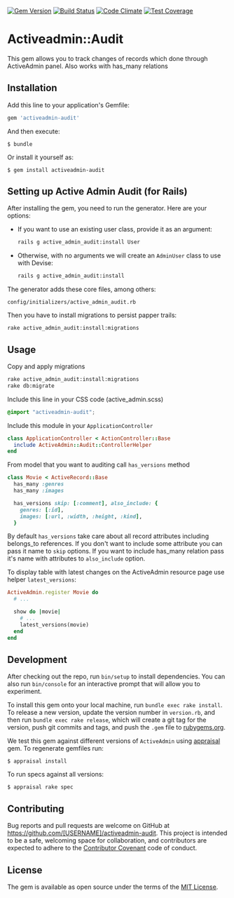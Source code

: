[![Gem Version](https://badge.fury.io/rb/activeadmin-audit.svg)](https://badge.fury.io/rb/activeadmin-audit)
[![Build Status](https://travis-ci.org/holyketzer/activeadmin-audit.svg?branch=master)](https://travis-ci.org/holyketzer/activeadmin-audit)
[![Code Climate](https://codeclimate.com/github/holyketzer/activeadmin-audit/badges/gpa.svg)](https://codeclimate.com/github/holyketzer/activeadmin-audit)
[![Test Coverage](https://codeclimate.com/github/holyketzer/activeadmin-audit/badges/coverage.svg)](https://codeclimate.com/github/holyketzer/activeadmin-audit/coverage)

# Activeadmin::Audit

This gem allows you to track changes of records which done through ActiveAdmin panel. Also works with has_many relations

## Installation

Add this line to your application's Gemfile:

```ruby
gem 'activeadmin-audit'
```

And then execute:

    $ bundle

Or install it yourself as:

    $ gem install activeadmin-audit

## Setting up Active Admin Audit (for Rails)

After installing the gem, you need to run the generator. Here are your options:

- If you want to use an existing user class, provide it as an argument:
  ```sh
  rails g active_admin_audit:install User
  ```

- Otherwise, with no arguments we will create an `AdminUser` class to use with Devise:
  ```sh
  rails g active_admin_audit:install
  ```

The generator adds these core files, among others:

```
config/initializers/active_admin_audit.rb
```

Then you have to install migrations to persist papper trails:

```
rake active_admin_audit:install:migrations
```

## Usage

Copy and apply migrations

```bash
rake active_admin_audit:install:migrations
rake db:migrate
```

Include this line in your CSS code (active_admin.scss)

```scss
@import "activeadmin-audit";
```

Include this module in your `ApplicationController`

```ruby
class ApplicationController < ActionController::Base
  include ActiveAdmin::Audit::ControllerHelper
end
```

From model that you want to auditing call `has_versions` method

```ruby
class Movie < ActiveRecord::Base
  has_many :genres
  has_many :images

  has_versions skip: [:comment], also_include: {
    genres: [:id],
    images: [:url, :width, :height, :kind],
  }
```

By default `has_versions` take care about all record attributes including belongs_to references. If you don't want to include some attribute you can pass it name to `skip` options. If you want to include has_many relation pass it's name with attributes to  `also_include` option.

To display table with latest changes on the ActiveAdmin resource page use helper `latest_versions`:

```ruby
ActiveAdmin.register Movie do
  # ...

  show do |movie|
    # ...
    latest_versions(movie)
  end
end
```

## Development

After checking out the repo, run `bin/setup` to install dependencies. You can also run `bin/console` for an interactive prompt that will allow you to experiment.

To install this gem onto your local machine, run `bundle exec rake install`. To release a new version, update the version number in `version.rb`, and then run `bundle exec rake release`, which will create a git tag for the version, push git commits and tags, and push the `.gem` file to [rubygems.org](https://rubygems.org).

We test this gem against different versions of `ActiveAdmin` using [appraisal](https://github.com/thoughtbot/appraisal) gem.
To regenerate gemfiles run:

    $ appraisal install

To run specs against all versions:

    $ appraisal rake spec

## Contributing

Bug reports and pull requests are welcome on GitHub at https://github.com/[USERNAME]/activeadmin-audit. This project is intended to be a safe, welcoming space for collaboration, and contributors are expected to adhere to the [Contributor Covenant](http://contributor-covenant.org) code of conduct.


## License

The gem is available as open source under the terms of the [MIT License](http://opensource.org/licenses/MIT).
